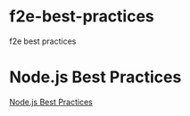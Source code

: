 # f2e-best-practices
f2e best practices

# Node.js Best Practices

[Node.js Best Practices](https://github.com/goldbergyoni/nodebestpractices)


